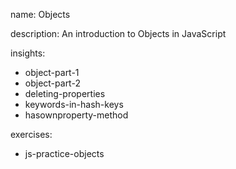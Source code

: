 name: Objects

description: An introduction to Objects in JavaScript

insights:

- object-part-1
- object-part-2
- deleting-properties
- keywords-in-hash-keys
- hasownproperty-method

exercises:

- js-practice-objects
